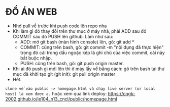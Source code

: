 # ĐỒ ÁN WEB

- Nhớ pull về trước khi push code lên repo nha
- Khi làm gì đó thay đổi trên thư mục ở máy nhà, phải ADD sau đó COMMIT sau đó PUSH lên github. Làm như sau:
  - ADD: mở git bash (màn hình console) lên, gõ: git add \*
  - COMMIT: cũng trên bash, gõ: git commit -m "nội dụng đã thực hiện" trong đó cái trong dấu ngoặc kép là ghi chú của việc commit, cái này bắt buộc nhập.
  - PUSH: cũng trên bash, gõ: git push origin master.
- Khi ai đó push gì mới lên thì ở máy lấy về bằng cách: gõ trên bash tại thư mục đã khởi tạo git (git init): git pull origin master
- Hết.

`clone về vào public -> homepage.html và chạy live server (or local host) là xem được ạ.`
hoặc xem qua link deploy: https://cngk-2002.github.io/ie104_n13_cncl/public/homepage.html
